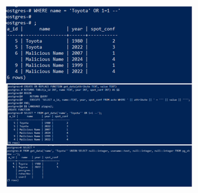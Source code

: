 ![Screenshot 1](1/Screenshot_10.png)
![Screenshot 2](1/Screenshot_11.png)
![Screenshot 3](1/Screenshot_12.png)